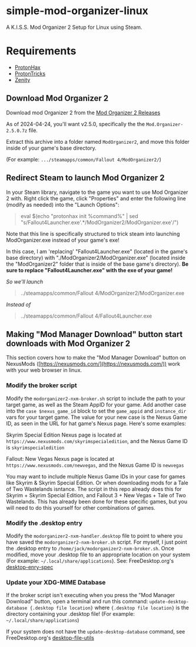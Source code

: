 # simple-mod-organizer-linux
A K.I.S.S. Mod Organizer 2 Setup for Linux using Steam.

# Requirements

- [ProtonHax](https://github.com/aoleg94/protonhax)
- [ProtonTricks](https://github.com/Matoking/protontricks)
- [Zenity](https://gitlab.gnome.org/GNOME/zenity)

## Download Mod Organizer 2

Download mod Organizer 2 from the [Mod Organizer 2 Releases](https://github.com/Modorganizer2/modorganizer/releases)

As of 2024-04-24, you'll want v2.5.0, specifically the the ` Mod.Organizer-2.5.0.7z ` file.

Extract this archive into a folder named `ModOrganizer2`, and move this folder inside of your game's base directory.

(For example: `.../steamapps/common/Fallout 4/ModOrganizer2/`)

## Redirect Steam to launch Mod Organizer 2

In your Steam library, navigate to the game you want to use Mod Organizer 2 with. Right click the game, click "Properties" and enter the following line (modify as needed) into the "Launch Options":

> eval $(echo "protonhax init %command%" | sed "s/Fallout4Launcher.exe'.*/ModOrganizer2\/ModOrganizer.exe'/")

Note that this line is specifically structured to trick steam into launching ModOrganizer.exe instead of your game's exe!

In this case, I am 'replacing' "Fallout4Launcher.exe" (located in the game's base directory) with "./ModOrganizer2/ModOrganizer.exe" (located inside the "ModOrganizer2" folder that is inside of the base game's directory). **Be sure to replace "Fallout4Launcher.exe" with the exe of your game!**

*So we'll launch*

> ../steamapps/common/Fallout 4/ModOrganizer2/ModOrganizer.exe

*Instead of*

> ../steamapps/common/Fallout 4/Fallout4Launcher.exe

## Making "Mod Manager Download" button start downloads with Mod Organizer 2

This section covers how to make the "Mod Manager Download" button on NexusMods ([https://nexusmods.com/](https://nexusmods.com/)) work with your web browser in linux.

### Modify the broker script

Modify the `modorganizer2-nxm-broker.sh` script to include the path to your target game, as well as the Steam AppID for your game. Add another case into the `case $nexus_game_id` block to set the `game_appid` and `instance_dir` vars for your target game. The value for your new case is the Nexus Game ID, as seen in the URL for hat game's Nexus page. Here's some examples:

Skyrim Special Edition Nexus page is located at `https://www.nexusmods.com/skyrimspecialedition`, and the Nexus Game ID is `skyrimspecialedition`

Fallout: New Vegas Nexus page is located at `https://www.nexusmods.com/newvegas`, and the Nexus Game ID is `newvegas`

You may want to include multiple Nexus Game IDs in your case for games like Skyrim & Skyrim Special Edition. Or when downloading mods for a Tale of Two Wastelands isntance. The script in this repo already does this for Skyrim + Skyrim Special Edition, and Fallout 3 + New Vegas + Tale of Two Wastelands. This has already been done for these specific games, but you will need to do this yourself for other combinations of games.

### Modify the .desktop entry

Modify the `modorganizer2-nxm-handler.desktop` file to point to where you have saved the `modorganizer2-nxm-broker.sh` script. For myself, I just point the .desktop entry to `/home/jack/modorganizer2-nxm-broker.sh`. Once modified, move your .desktop file to an appropriate location on your system (For example: `~/.local/share/applications`). See: FreeDesktop.org's [desktop-enry-spec](https://specifications.freedesktop.org/desktop-entry-spec/desktop-entry-spec-latest.html)

### Update your XDG-MIME Database

If the broker script isn't executing when you press the "Mod Manager Download" button, open a terminal and run this command: `update-desktop-database {.desktop file location}` where `{.desktop file location}` is the directory containing your .desktop file! (For example: `~/.local/share/applications`)

If your system does not have the `update-desktop-database` command, see FreeDesktop.org's [desktop-file-utils](https://www.freedesktop.org/wiki/Software/desktop-file-utils/)
